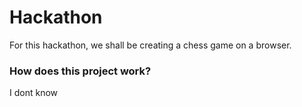 # Hackathon
For this hackathon, we shall be creating a chess game on a browser.


### **How does this project work?**
I dont know
